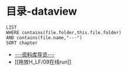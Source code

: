 # 目录-dataview
```dataview
LIST
WHERE contains(file.folder,this.file.folder)
AND contains(file.name,"---")
SORT chapter
```


- [---资料库导览---](../资料库HTML5/---资料库导览---.md)
- [[拖放H_LF/09在线run]]